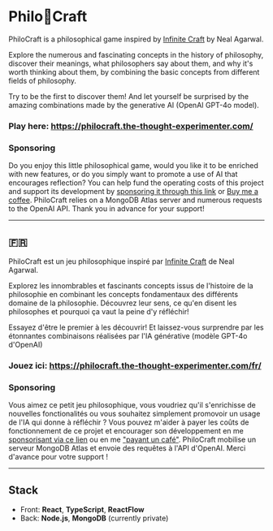 # Philo🧩Craft

PhiloCraft is a philosophical game inspired by [Infinite Craft](https://neal.fun/infinite-craft/) by Neal Agarwal.

Explore the numerous and fascinating concepts in the history of philosophy, discover their meanings, what philosophers say about them, and why it's worth thinking about them, by combining the basic concepts from different fields of philosophy.

Try to be the first to discover them! And let yourself be surprised by the amazing combinations made by the generative AI (OpenAI GPT-4o model).

### Play here: https://philocraft.the-thought-experimenter.com/

### Sponsoring

Do you enjoy this little philosophical game, would you like it to be enriched with new features, or do you simply want to promote a use of AI that encourages reflection? You can help fund the operating costs of this project and support its development by [sponsoring it through this link](https://github.com/sponsors/fbgallet) or [Buy me a coffee](buymeacoffee.com/fbgallet). PhiloCraft relies on a MongoDB Atlas server and numerous requests to the OpenAI API. Thank you in advance for your support!

---

## 🇫🇷

PhiloCraft est un jeu philosophique inspiré par [Infinite Craft](https://neal.fun/infinite-craft/) de Neal Agarwal.

Explorez les innombrables et fascinants concepts issus de l'histoire de la philosophie en combinant les concepts fondamentaux des différents domaine de la philosophie. Découvrez leur sens, ce qu'en disent les philosophes et pourquoi ça vaut la peine d'y réfléchir!

Essayez d'être le premier à les découvrir! Et laissez-vous surprendre par les étonnantes combinaisons réalisées par l'IA générative (modèle GPT-4o d'OpenAI)

### Jouez ici: https://philocraft.the-thought-experimenter.com/fr/

### Sponsoring

Vous aimez ce petit jeu philosophique, vous voudriez qu'il s'enrichisse de nouvelles fonctionalités ou vous souhaitez simplement promovoir un usage de l'IA qui donne à réfléchir ? Vous pouvez m'aider à payer les coûts de fonctionnement de ce projet et encourager son développement en me [sponsorisant via ce lien](https://github.com/sponsors/fbgallet) ou en me ["payant un café"](buymeacoffee.com/fbgallet). PhiloCraft mobilise un serveur MongoDB Atlas et envoie des requêtes à l'API d'OpenAI. Merci d'avance pour votre support !

---

## Stack

- Front: **React**, **TypeScript**, **ReactFlow**
- Back: **Node.js**, **MongoDB** (currently private)
